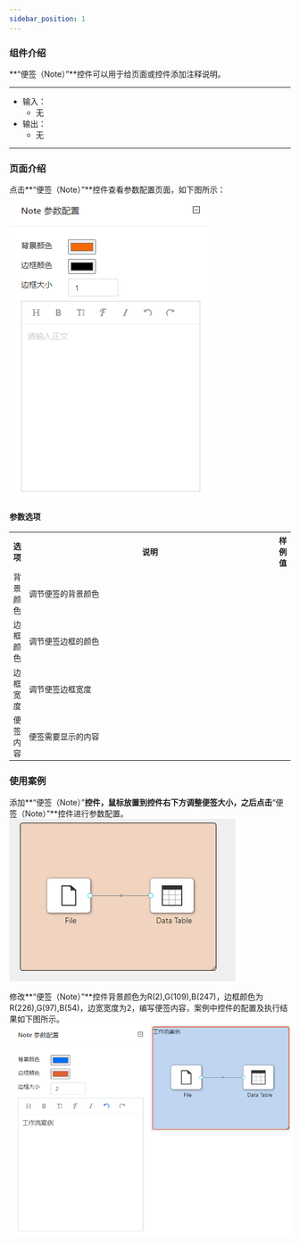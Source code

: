 ```yaml
---
sidebar_position: 1
---
```

### 组件介绍
**“便签（Note）”**控件可以用于给页面或控件添加注释说明。
<hr/>

- 输入：
  - 无
- 输出：
  - 无

<hr/>


### 页面介绍
点击**“便签（Note）”**控件查看参数配置页面，如下图所示：  
[ ![](/img/aistudio/tool/note/param.png) ](/img/aistudio/tool/note/param.png)

#### 参数选项
<table>
  <tr>
    <th>选项</th>
    <th width="650">说明</th>
    <th>样例值</th>
  </tr>
  <tr>
      <td>背景颜色</td> 
      <td>
      调节便签的背景颜色
      </td> 
      <td></td>
  </tr>
  <tr>
      <td>边框颜色</td> 
      <td>
      调节便签边框的颜色
      </td> 
      <td></td>
  </tr>
  <tr>
      <td>边框宽度</td> 
      <td>
      调节便签边框宽度
      </td> 
      <td></td>
  </tr>
  <tr>
      <td>便签内容</td> 
      <td>
      便签需要显示的内容
      </td> 
      <td></td>
  </tr>
</table>

### 使用案例
添加**“便签（Note）”**控件，鼠标放置到控件右下方调整便签大小，之后点击**“便签（Note）”**控件进行参数配置。  
[ ![](/img/aistudio/tool/note/workflow.png) ](/img/aistudio/tool/note/workflow.png)

修改**“便签（Note）”**控件背景颜色为R(2),G(109),B(247)，边框颜色为R(226),G(97),B(54)，边宽宽度为2，编写便签内容，案例中控件的配置及执行结果如下图所示。  
[ ![](/img/aistudio/tool/note/workflow-result.png) ](/img/aistudio/tool/note/workflow-result.png)